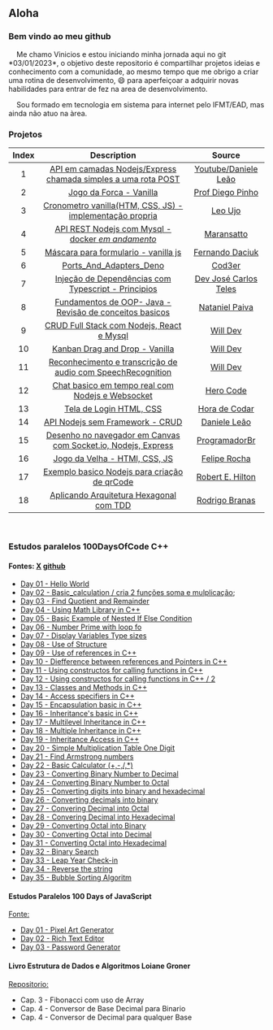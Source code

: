 ## Aloha

### Bem vindo ao meu github
<p>&nbsp &nbsp Me chamo Vinicios e estou iniciando minha jornada aqui no git *03/01/2023*, o objetivo deste repositorio é compartilhar projetos ideias e conhecimento com a comunidade, ao mesmo tempo que me obrigo a criar uma rotina de desenvolvimento, 😄 para aperfeiçoar a adquirir novas habilidades para entrar de fez na area de desenvolvimento.
<p>&nbsp &nbsp Sou formado em tecnologia em sistema para internet pelo IFMT/EAD, mas ainda não atuo na àrea.


### Projetos

  | Index |                 Description                      |          Source                  |
  | :---: |           :---------:                            | :------:                         |
  |   1   | [API em camadas Nodejs/Express chamada simples a uma rota POST](https://github.com/vinisl-dev/Estudos/tree/main/Backend/Nodejs/api_em_camadas_Dani_Leao) |[Youtube/Daniele Leão](https://www.youtube.com/watch?v=82VxJWf0PVs)|
  |   2   | [Jogo da Forca - Vanilla](https://github.com/vinisl-dev/Estudos/tree/main/Frontend/Jogo_da_Forca_Vanilla_Diego_Pinho) | [Prof Diego Pinho](https://www.youtube.com/watch?v=KNH_-_esmaI) |
  |   3   | [Cronometro vanilla(HTM, CSS, JS) - implementação propria](https://github.com/vinisl-dev/Estudos/tree/main/Frontend/Timer_Leo_Ujo)     |[Leo Ujo](https://www.youtube.com/watch?v=msyTjg3t4Z8&list=PL3gpLKlUOEE2B6A9Zp5VFpqTwUOdIHYjx&index=2)|
  |   4   | [API REST Nodejs com Mysql - docker *em andamento*](https://github.com/vinisl-dev/Estudos/tree/main/Backend/Nodejs/Rest_API_Maransatto)  | [Maransatto](https://www.youtube.com/playlist?list=PLWgD0gfm500EMEDPyb3Orb28i7HK5_DkR)| in progress
  |   5   | [Máscara para formulario - vanilla js](https://github.com/vinisl-dev/Estudos/tree/main/Frontend/Mascara_Para_Formulario) | [Fernando Daciuk](https://www.youtube.com/watch?v=r-8isv_TnVA&t=7s)|
  |   6   | [Ports_And_Adapters_Deno](https://github.com/vinisl-dev/Estudos/tree/main/Backend/Ports_And_Adpaters_Deno) | [Cod3er](https://www.youtube.com/watch?v=XA6J9GM1TCQ&list=PLdPPE0hUkt0rYYNLRvRW0C83ADO_BM2nF&index=12&t=19s) |
  |   7   | [Injeção de Dependências com Typescript - Principios](https://github.com/vinisl-dev/Estudos/tree/main/Backend/Injecao_de_dependencia_Ts) | [Dev José Carlos Teles](https://www.youtube.com/watch?v=HgY-SwDqkis&list=PL3kq-IWQFhkmjVI_bCN5CWV9X-zF4Teb3&index=4)
  |   8   | [Fundamentos de OOP- Java - Revisão de conceitos basicos](https://github.com/vinisl-dev/Estudos/tree/main/Backend/Java_OOP_Basic) |[Nataniel Paiva](https://www.youtube.com/playlist?list=PLxuFqIk29JL25N6PMMCAyRRx7elYsDbsB) |
  |   9   | [CRUD Full Stack com Nodejs, React e Mysql](https://github.com/vinisl-dev/Estudos/tree/main/FullStack/CRUD_Node_React_Mysql)|[Will Dev](https://www.youtube.com/watch?v=voXTVTW73E8&t=9s)
  |   10  | [Kanban Drag and Drop - Vanilla](https://github.com/vinisl-dev/Estudos/tree/main/Frontend/KanbanDragAndDrop)|[Will Dev](https://www.youtube.com/watch?v=uO-SuUhDI7k&list=PLAMpf2Pxx82srnUmkJO8M9eFvNxZ1I51R&index=29)|
  |   11  | [Reconhecimento e transcrição de audio com SpeechRecognition](https://github.com/vinisl-dev/Estudos/tree/main/Frontend/Reconhecimento_e_Transcricao_de_Fala) |[Will Dev](https://www.youtube.com/watch?v=lQFhsREQ9Sg&list=PLAMpf2Pxx82srnUmkJO8M9eFvNxZ1I51R&index=1)
  |   12  | [Chat basico em tempo real com Nodejs e Websocket](https://github.com/vinisl-dev/Estudos/tree/main/Backend/Nodejs/ChatWebsocket_Hero_code) | [Hero Code](https://www.youtube.com/watch?v=sTU3BsfSTgE)
  |   13  | [Tela de Login HTML, CSS](https://github.com/vinisl-dev/Estudos/tree/main/Frontend/TelaLoginVanilla) | [Hora de Codar](https://www.youtube.com/watch?v=TpawIZdeMDI&list=PLnDvRpP8Bnew4ZYLYp47sD52OHQfHNdGB&index=12)
  |   14  | [API Nodejs sem Framework - CRUD]() | [Daniele Leão](https://www.youtube.com/watch?v=c39UfvCR-gk)
  |   15  | [Desenho no navegador em Canvas com Socket.io, Nodejs, Express](https://www.youtube.com/watch?v=bLvDJ_a32uM) | [ProgramadorBr]()  |
  |   16  | [Jogo da Velha - HTMl, CSS, JS](https://github.com/vinisl-dev/Estudos/tree/main/Frontend/JogoDaVelha_FelipeRocha) | [Felipe Rocha](https://www.youtube.com/watch?v=0EiX9c4vzRs) |
  |   17  | [Exemplo basico Nodejs para criação de qrCode](https://github.com/vinisl-dev/Estudos/tree/main/Backend/Nodejs/QrCode_Generator_Nodejs) |[Robert E. Hilton](https://morioh.com/a/e975217ff947/generate-qr-codes-in-node-with-qrcode-module) |
  |   18  | [Aplicando Arquitetura Hexagonal com TDD]() | [Rodrigo Branas](https://www.youtube.com/watch?v=DWsxTJpxaOo&list=PLQCmSnNFVYnStflA1V__q6_9yC8_nV2ra&index=6&t=1025s)

  <br>


### Estudos paralelos 100DaysOfCode C++

#### Fontes: [X](https://twitter.com/thetechgirlgita)  [github](https://github.com/thetechgirlgita/100DaysOfCodeChallenege_c-/tree/master)

- [Day 01 - Hello World](https://github.com/vinisl-dev/Estudos/tree/main/Backend/C%2B%2B/100DaysOfCode_GitaKhanal)
- [Day 02 - Basic_calculation / cria 2 funções soma e mulplicação](https://github.com/vinisl-dev/Estudos/tree/main/Backend/C%2B%2B/100DaysOfCode_GitaKhanal/02_Basic_calculation);
- [Day 03 - Find Quotient and Remainder](https://github.com/vinisl-dev/Estudos/tree/main/Backend/C%2B%2B/100DaysOfCode_GitaKhanal/03_Find_quotient_and_remainder)
- [Day 04 - Using Math Library in C++](https://github.com/vinisl-dev/Estudos/tree/main/Backend/C%2B%2B/100DaysOfCode_GitaKhanal)
-	[Day 05 - Basic Example of Nested If Else Condition](https://github.com/vinisl-dev/Estudos/tree/main/Backend/C%2B%2B/100DaysOfCode_GitaKhanal)
- [Day 06 - Number Prime with loop fo](https://github.com/vinisl-dev/Estudos/tree/main/Backend/C%2B%2B/100DaysOfCode_GitaKhanal)
- [Day 07 - Display Variables Type sizes ](https://github.com/vinisl-dev/Estudos/tree/main/Backend/C%2B%2B/100DaysOfCode_GitaKhanal)
- [Day 08 - Use of Structure](https://github.com/vinisl-dev/Estudos/tree/main/Backend/C%2B%2B/100DaysOfCode_GitaKhanal)
- [Day 09 - Use of references in C++](https://github.com/vinisl-dev/Estudos/tree/main/Backend/C%2B%2B/100DaysOfCode_GitaKhanal)
- [Day 10 - Diefference between references and Pointers in C++](https://github.com/vinisl-dev/Estudos/tree/main/Backend/C%2B%2B/100DaysOfCode_GitaKhanal)
- [Day 11 - Using constructos for calling functions in C++](https://github.com/vinisl-dev/Estudos/tree/main/Backend/C%2B%2B/100DaysOfCode_GitaKhanal)
- [Day 12 - Using constructos for calling functions in C++ / 2](https://github.com/vinisl-dev/Estudos/tree/main/Backend/C%2B%2B/100DaysOfCode_GitaKhanal)
- [Day 13 - Classes and Methods in C++](https://github.com/vinisl-dev/Estudos/tree/main/Backend/C%2B%2B/100DaysOfCode_GitaKhanal)
- [Day 14 - Access specifiers in C++](https://github.com/vinisl-dev/Estudos/tree/main/Backend/C%2B%2B/100DaysOfCode_GitaKhanal)
- [Day 15 - Encapsulation basic in C++](https://github.com/vinisl-dev/Estudos/tree/main/Backend/C%2B%2B/100DaysOfCode_GitaKhanal)
- [Day 16 - Inheritance's basic in C++](https://github.com/vinisl-dev/Estudos/tree/main/Backend/C%2B%2B/100DaysOfCode_GitaKhanal)
- [Day 17 - Multilevel Inheritance  in C++](https://github.com/vinisl-dev/Estudos/tree/main/Backend/C%2B%2B/100DaysOfCode_GitaKhanal)
- [Day 18 - Multiple Inheritance  in C++](https://github.com/vinisl-dev/Estudos/tree/main/Backend/C%2B%2B/100DaysOfCode_GitaKhanal)
- [Day 19 - Inheritance Access  in C++](https://github.com/vinisl-dev/Estudos/tree/main/Backend/C%2B%2B/100DaysOfCode_GitaKhanal)
-	[Day 20 - Simple Multiplication Table One Digit](https://github.com/vinisl-dev/Estudos/tree/main/Backend/C%2B%2B/100DaysOfCode_GitaKhanal)
-	[Day 21 - Find Armstrong numbers ](https://github.com/vinisl-dev/Estudos/tree/main/Backend/C%2B%2B/100DaysOfCode_GitaKhanal)
- [Day 22 - Basic Calculator (+,-,/,*)](https://github.com/vinisl-dev/Estudos/tree/main/Backend/C%2B%2B/100DaysOfCode_GitaKhanal)
- [Day 23 - Converting Binary Number to Decimal](https://github.com/vinisl-dev/Estudos/tree/main/Backend/C%2B%2B/100DaysOfCode_GitaKhanal)
- [Day 24 - Converting Binary Number to Octal](https://github.com/vinisl-dev/Estudos/tree/main/Backend/C%2B%2B/100DaysOfCode_GitaKhanal)
- [Day 25 - Converting digits into binary and hexadecimal](https://github.com/vinisl-dev/Estudos/tree/main/Backend/C%2B%2B/100DaysOfCode_GitaKhanal)
- [Day 26 - Converting decimals into binary](https://github.com/vinisl-dev/Estudos/tree/main/Backend/C%2B%2B/100DaysOfCode_GitaKhanal)
- [Day 27 - Convering Decimal into Octal](https://github.com/vinisl-dev/Estudos/tree/main/Backend/C%2B%2B/100DaysOfCode_GitaKhanal)
- [Day 28 - Convering Decimal into Hexadecimal](https://github.com/vinisl-dev/Estudos/tree/main/Backend/C%2B%2B/100DaysOfCode_GitaKhanal)
- [Day 29 - Converting Octal into Binary](https://github.com/vinisl-dev/Estudos/tree/main/Backend/C%2B%2B/100DaysOfCode_GitaKhanal)
- [Day 30 - Converting Octal into Decimal](https://github.com/vinisl-dev/Estudos/tree/main/Backend/C%2B%2B/100DaysOfCode_GitaKhanal)
- [Day 31 - Converting Octal into Hexadecimal](https://github.com/vinisl-dev/Estudos/tree/main/Backend/C%2B%2B/100DaysOfCode_GitaKhanal)
- [Day 32 - Binary Search](https://github.com/vinisl-dev/Estudos/tree/main/Backend/C%2B%2B/100DaysOfCode_GitaKhanal)
- [Day 33 - Leap Year Check-in](https://github.com/vinisl-dev/Estudos/tree/main/Backend/C%2B%2B/100DaysOfCode_GitaKhanal)
- [Day 34 - Reverse the string](https://github.com/vinisl-dev/Estudos/tree/main/Backend/C%2B%2B/100DaysOfCode_GitaKhanal)
- [Day 35 - Bubble Sorting Algoritm](https://github.com/vinisl-dev/Estudos/tree/main/Backend/C%2B%2B/100DaysOfCode_GitaKhanal)


#### Estudos Paralelos 100 Days of JavaScript
[Fonte:](https://github.com/AsmrProg-YT/100-days-of-javascript) 

- [Day 01 - Pixel Art Generator](https://github.com/vinisl-dev/Estudos/tree/main/Frontend/100DayOfJavaScript/Day_01_PixelArtGenerator)
- [Day 02 - Rich Text Editor](https://github.com/vinisl-dev/Estudos/tree/main/Frontend/100DayOfJavaScript/Day_02_RichTextEditor)
- [Day 03 - Password Generator](https://github.com/vinisl-dev/Estudos/tree/main/Frontend/100DayOfJavaScript/Day_03_PassGenerator)

#### Livro Estrutura de Dados e Algoritmos Loiane Groner
[Repositorio: ](https://github.com/vinisl-dev/Estudos/tree/main/Alguns_Exemplos_e_exercicios_Est_Dados_e_Algo_LoianeGroner)

 - Cap. 3 - Fibonacci com uso de Array
 - Cap. 4 - Conversor de Base Decimal para Binario
 - Cap. 4 - Conversor de Decimal para qualquer Base

